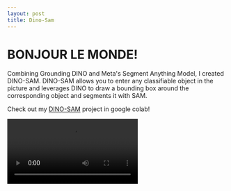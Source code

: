 ```yaml
---
layout: post
title: Dino-Sam
---
```

# BONJOUR LE MONDE!
Combining Grounding DINO and Meta's Segment Anything Model, I created DINO-SAM.
DINO-SAM allows you to enter any classifiable object in the picture and leverages DINO to draw a bounding box around the corresponding object and segments it with SAM.

Check out my [DINO-SAM](https://colab.research.google.com/drive/1b6gJnGg-7yH4wZh5AcuwrMhTszJLADMU#scrollTo=9WsX4OaqdGYU) project in google colab!

<video controls>
  <source src="../_res/out.mp4" type="video/mp4">
Your browser does not support the video tag.
</video>